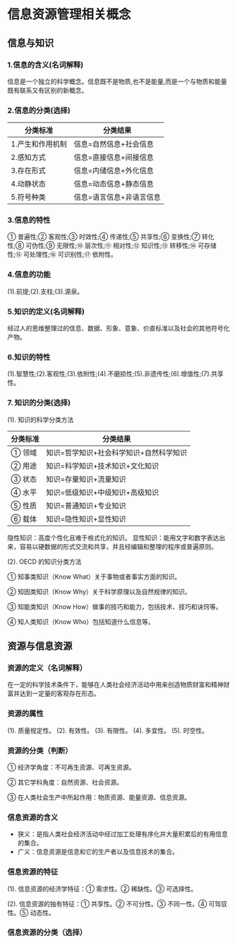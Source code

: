 # 信息资源管理相关概念

## 信息与知识

### 1.信息的含义(名词解释)

信息是一个独立的科学概念。信息既不是物质,也不是能量,而是一个与物质和能量既有联系又有区别的新概念。

### 2.信息的分类(选择)

| 分类标准         | 分类结果                 |
| ---------------- | ------------------------ |
| 1.产生和作用机制 | 信息=自然信息+社会信息   |
| 2.感知方式       | 信息=直接信息+间接信息   |
| 3.存在形式       | 信息=内储信息+外化信息   |
| 4.动静状态       | 信息=动态信息+静态信息   |
| 5.符号种类       | 信息=语言信息+非语言信息 |

### 3.信息的特性

① 普遍性;② 客观性;③ 时效性;④ 传递性;⑤ 共享性;⑥ 变换性;⑦ 转化性;⑧ 可伪性;⑨ 无限性;⑩ 层次性;⑪ 相对性;⑫ 知识性;⑬ 转移性;⑭ 可存储性;⑮ 可处理性;⑯ 可识别性;⑰ 依附性。

### 4.信息的功能

(1).前提;(2).支柱;(3).源泉。

### 5.知识的定义(名词解释)

经过人的思维整理过的信息、数据、形象、意象、价直标准以及社会的其他符号化产物。

### 6.知识的特性

(1).智慧性;(2).客观性;(3).依附性;(4).不磨损性;(5).非遗传性;(6).增值性;(7).共享性。

### 7. 知识的分类(选择)

(1). 知识的科学分类方法

| 分类标准 | 分类结果                                |
| -------- | --------------------------------------- |
| ① 领域   | 知识=哲学知识+社会科学知识+自然科学知识 |
| ② 用途   | 知识=科学知识+技术知识+文化知识         |
| ③ 状态   | 知识=存量知识+流量知识                  |
| ④ 水平   | 知识=低级知识+中级知识+高级知识         |
| ⑤ 性质   | 知识=普通知识+专业知识                  |
| ⑥ 载体   | 知识=隐性知识+显性知识                  |

隐性知识：高度个性化且难于格式化的知识。
显性知识：能用文字和数字表达出来，容易以硬数据的形式交流和共享，并且经编辑和整理的程序或普遍原则。

(2). OECD 的知识分类方法

① 知事类知识（Know What）关于事物或者事实方面的知识。

② 知因类知识（Know Why）关于科学原理以及自然规律的知识。

③ 知能类知识（Know How）做事的技巧和能力，包括技术、技巧和诀窍等。

④ 知人类知识（Know Who）包括知道什么信息等。

## 资源与信息资源

### 资源的定义（名词解释）

在一定的科学技术条件下，能够在人类社会经济活动中用来创造物质财富和精神财富并达到一定量的客观存在形态。

### 资源的属性

(1). 质量规定性。
(2). 有效性。
(3). 有限性。
(4). 多宜性。
(5). 时空性。

### 资源的分类（判断）

① 经济学角度：不可再生资源、可再生资源。

② 其它学科角度：自然资源、社会资源。

③ 在人类社会生产中所起作用：物质资源、能量资源、信息资源。

### 信息资源的含义

- 狭义：是指人类社会经济活动中经过加工处理有序化并大量积累后的有用信息的集合。
- 广义：信息资源是信息和它的生产者以及信息技术的集合。

### 信息资源的特征

(1). 信息资源的经济学特征：① 需求性。② 稀缺性。③ 可选择性。

(2). 信息资源的独有特征：① 共享性。② 不可分性。③ 不同一性。④ 可驾驭性。⑤ 动态性。

### 信息资源的分类（选择）